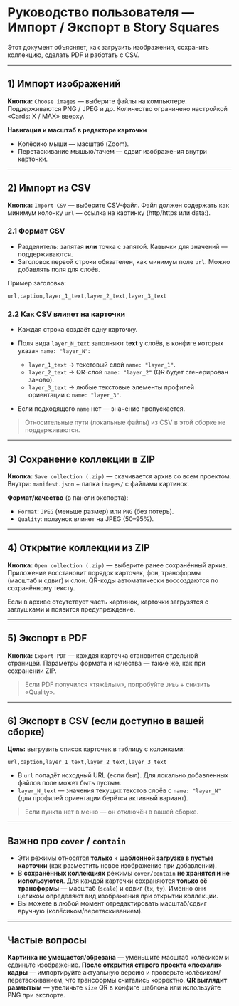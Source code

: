 # Руководство пользователя — Импорт / Экспорт в Story Squares

Этот документ объясняет, как загрузить изображения, сохранить коллекцию, сделать PDF и работать с CSV.

---

## 1) Импорт изображений

**Кнопка:** `Choose images` — выберите файлы на компьютере.
Поддерживаются PNG / JPEG и др. Количество ограничено настройкой «Cards: X / MAX» вверху.

**Навигация и масштаб в редакторе карточки**

* Колёсико мыши — масштаб (Zoom).
* Перетаскивание мышью/тачем — сдвиг изображения внутри карточки.

---

## 2) Импорт из CSV

**Кнопка:** `Import CSV` — выберите CSV-файл.
Файл должен содержать как минимум колонку `url` — ссылка на картинку (http/https или data:).

### 2.1 Формат CSV

* Разделитель: запятая **или** точка с запятой. Кавычки для значений — поддерживаются.
* Заголовок первой строки обязателен, как минимум поле `url`. Можно добавлять поля для слоёв.

Пример заголовка:

```
url,caption,layer_1_text,layer_2_text,layer_3_text
```

### 2.2 Как CSV влияет на карточки

* Каждая строка создаёт одну карточку.
* Поля вида `layer_N_text` заполняют **text** у слоёв, в конфиге которых указан `name: "layer_N"`:

  * `layer_1_text` → текстовый слой `name: "layer_1"`.
  * `layer_2_text` → QR-слой `name: "layer_2"` (QR будет сгенерирован заново).
  * `layer_3_text` → любые текстовые элементы профилей ориентации с `name: "layer_3"`.
* Если подходящего `name` нет — значение пропускается.

> Относительные пути (локальные файлы) из CSV в этой сборке не поддерживаются.

---

## 3) Сохранение коллекции в ZIP

**Кнопка:** `Save collection (.zip)` — скачивается архив cо всем проектом.
Внутри: `manifest.json` + папка `images/` с файлами картинок.

**Формат/качество** (в панели экспорта):

* `Format`: `JPEG` (меньше размер) или `PNG` (без потерь).
* `Quality`: ползунок влияет на JPEG (50–95%).

---

## 4) Открытие коллекции из ZIP

**Кнопка:** `Open collection (.zip)` — выберите ранее сохранённый архив.
Приложение восстановит порядок карточек, фон, трансформы (масштаб и сдвиг) и слои.
QR-коды автоматически воссоздаются по сохранённому тексту.

Если в архиве отсутствует часть картинок, карточки загрузятся с заглушками и появится предупреждение.

---

## 5) Экспорт в PDF

**Кнопка:** `Export PDF` — каждая карточка становится отдельной страницей.
Параметры формата и качества — такие же, как при сохранении ZIP.

> Если PDF получился «тяжёлым», попробуйте `JPEG` + снизить «Quality».

---

## 6) Экспорт в CSV (если доступно в вашей сборке)

**Цель:** выгрузить список карточек в таблицу с колонками:

```
url,caption,layer_1_text,layer_2_text,layer_3_text
```

* В `url` попадёт исходный URL (если был). Для локально добавленных файлов поле может быть пустым.
* `layer_N_text` — значения текущих текстов слоёв с `name: "layer_N"` (для профилей ориентации берётся активный вариант).

> Если пункта нет в меню — он отключён в вашей сборке.

---

## Важно про `cover` / `contain`

* Эти режимы относятся **только** к **шаблонной загрузке в пустые карточки** (как разместить новое изображение при добавлении).
* В **сохранённых коллекциях** режимы `cover/contain` **не хранятся и не используются**.
  Для каждой карточки сохраняются **только её трансформы** — масштаб (`scale`) и сдвиг (`tx`, `ty`).
  Именно они целиком определяют вид изображения при открытии коллекции.
* Вы можете в любой момент отредактировать масштаб/сдвиг вручную (колёсиком/перетаскиванием).

---

## Частые вопросы

**Картинка не умещается/обрезана** — уменьшите масштаб колёсиком и сдвиньте изображение.
**После открытия старого проекта «поехали» кадры** — импортируйте актуальную версию и проверьте колёсиком/перетаскиванием, что трансформы считались корректно.
**QR выглядит размытым** — увеличьте `size` QR в конфиге шаблона или используйте PNG при экспорте.
